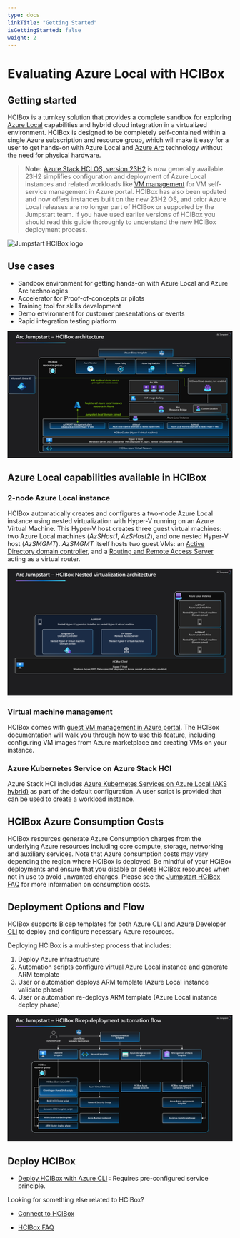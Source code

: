 ```yaml
---
type: docs
linkTitle: "Getting Started"
isGettingStarted: false
weight: 2
---
```

# Evaluating Azure Local with HCIBox
## Getting started

HCIBox is a turnkey solution that provides a complete sandbox for exploring [Azure Local](https://learn.microsoft.com/azure-stack/hci/whats-new) capabilities and hybrid cloud integration in a virtualized environment. HCIBox is designed to be completely self-contained within a single Azure subscription and resource group, which will make it easy for a user to get hands-on with Azure Local and [Azure Arc](https://learn.microsoft.com/azure/azure-arc/overview) technology without the need for physical hardware.

  > **Note:** [Azure Stack HCI OS, version 23H2](https://learn.microsoft.com/azure-stack/hci/whats-new) is now generally available. 23H2 simplifies configuration and deployment of Azure Local instances and related workloads like [VM management](https://learn.microsoft.com/azure-stack/hci/manage/azure-arc-vm-management-overview) for VM self-service management in Azure portal. HCIBox has also been updated and now offers instances built on the new 23H2 OS, and prior Azure Local releases are no longer part of HCIBox or supported by the Jumpstart team. If you have used earlier versions of HCIBox you should read this guide thoroughly to understand the new HCIBox deployment process.

<img src="/img/logo/hcibox.png" alt="Jumpstart HCIBox logo" width="250">

## Use cases

- Sandbox environment for getting hands-on with Azure Local and Azure Arc technologies
- Accelerator for Proof-of-concepts or pilots
- Training tool for skills development
- Demo environment for customer presentations or events
- Rapid integration testing platform

![Screenshot showing HCIBox architecture diagram](./arch.png)

## Azure Local capabilities available in HCIBox

### 2-node Azure Local instance

HCIBox automatically creates and configures a two-node Azure Local instance using nested virtualization with Hyper-V running on an Azure Virtual Machine. This Hyper-V host creates three guest virtual machines: two Azure Local machines (_AzSHost1_, _AzSHost2_), and one nested Hyper-V host (_AzSMGMT_). _AzSMGMT_ itself hosts two guest VMs: an [Active Directory domain controller](https://learn.microsoft.com/windows-server/identity/ad-ds/get-started/virtual-dc/active-directory-domain-services-overview), and a [Routing and Remote Access Server](https://learn.microsoft.com/windows-server/remote/remote-access/remote-access) acting as a virtual router.

![Screenshot showing HCIBox nested virtualization](./nested_virtualization.png)

### Virtual machine management

HCIBox comes with [guest VM management in Azure portal](https://learn.microsoft.com/azure-stack/hci/manage/azure-arc-vm-management-overview). The HCIBox documentation will walk you through how to use this feature, including configuring VM images from Azure marketplace and creating VMs on your instance.

### Azure Kubernetes Service on Azure Stack HCI

Azure Stack HCI includes [Azure Kubernetes Services on Azure Local (AKS hybrid)](https://learn.microsoft.com/azure/aks/hybrid/) as part of the default configuration. A user script is provided that can be used to create a workload instance.

## HCIBox Azure Consumption Costs

HCIBox resources generate Azure Consumption charges from the underlying Azure resources including core compute, storage, networking and auxiliary services. Note that Azure consumption costs may vary depending the region where HCIBox is deployed. Be mindful of your HCIBox deployments and ensure that you disable or delete HCIBox resources when not in use to avoid unwanted charges. Please see the [Jumpstart HCIBox FAQ](../faq/) for more information on consumption costs.

## Deployment Options and Flow

HCIBox supports [Bicep](https://learn.microsoft.com/azure/azure-resource-manager/bicep/overview?tabs=bicep) templates for both Azure CLI and [Azure Developer CLI](https://learn.microsoft.com/azure/developer/azure-developer-cli/overview) to deploy and configure necessary Azure resources.

Deploying HCIBox is a multi-step process that includes:

  1) Deploy Azure infrastructure
  2) Automation scripts configure virtual Azure Local instance and generate ARM template
  3) User or automation deploys ARM template (Azure Local instance validate phase)
  4) User or automation re-deploys ARM template (Azure Local instance deploy phase)

![Screenshot showing deployment flow diagram for Bicep-based deployments](./deployment_flow.png)

## Deploy HCIBox
-	[Deploy HCIBox with Azure CLI](/azure_jumpstart_hcibox/deployment_az) : Requires pre-configured service principle.

Looking for something else related to HCIBox?

- [Connect to HCIBox](/azure_jumpstart_hcibox/cloud_deployment)

- [HCIBox FAQ](/azure_jumpstart_hcibox/faq)